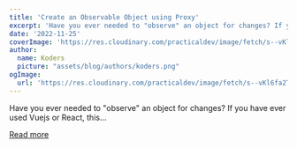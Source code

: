 ```yaml
---
title: 'Create an Observable Object using Proxy'
excerpt: 'Have you ever needed to "observe" an object for changes? If you have ever used Vuejs or React, this...'
date: '2022-11-25'
coverImage: 'https://res.cloudinary.com/practicaldev/image/fetch/s--vKl6fa2T--/c_imagga_scale,f_auto,fl_progressive,h_420,q_auto,w_1000/https://dev-to-uploads.s3.amazonaws.com/uploads/articles/pa9stzltpvimmx8bsmm3.png'
author:
  name: Koders
  picture: "assets/blog/authors/koders.png"
ogImage:
  url: 'https://res.cloudinary.com/practicaldev/image/fetch/s--vKl6fa2T--/c_imagga_scale,f_auto,fl_progressive,h_420,q_auto,w_1000/https://dev-to-uploads.s3.amazonaws.com/uploads/articles/pa9stzltpvimmx8bsmm3.png'
---
```


Have you ever needed to "observe" an object for changes? If you have ever used Vuejs or React, this...

[Read more](https://dev.to/dperrymorrow/create-an-observable-object-using-proxy-3h62)

